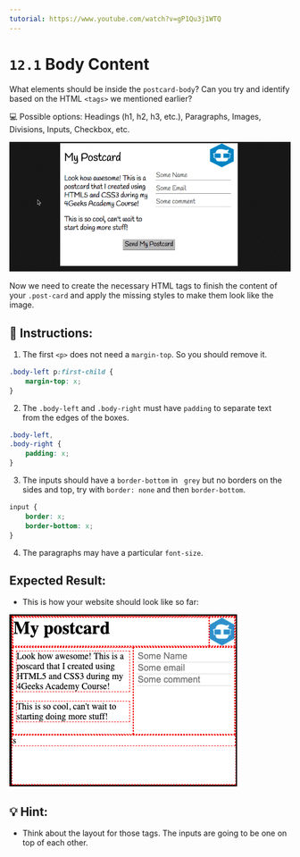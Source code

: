 ```yaml
---
tutorial: https://www.youtube.com/watch?v=gP1Qu3j1WTQ
---
```


# `12.1` Body Content

What elements should be inside the `postcard-body`? Can you try and identify based on the HTML `<tags>` we mentioned earlier?

💻 Possible options: Headings (h1, h2, h3, etc.), Paragraphs, Images, Divisions, Inputs, Checkbox, etc.

![Postcard body content](../../assets/12.1-body-content.gif)

Now we need to create the necessary HTML tags to finish the content of your `.post-card` and apply the missing styles to make them look like the image.

## 📝 Instructions:

1. The first `<p>` does not need a `margin-top`. So you should remove it.

```css
.body-left p:first-child {
	margin-top: x;
}
```

2. The `.body-left` and `.body-right` must have `padding` to separate text from the edges of the boxes.

```css
.body-left,
.body-right {
	padding: x;
}
```

3. The inputs should have a `border-bottom` in ` grey` but no borders on the sides and top, try with `border: none` and then `border-bottom`.

```css
input {
	border: x;
	border-bottom: x;
}
```

4. The paragraphs may have a particular `font-size`.

## Expected Result:

+ This is how your website should look like so far:

![Postcard body content](../../assets/12.1.png)

## 💡 Hint:

+ Think about the layout for those tags. The inputs are going to be one on top of each other.
